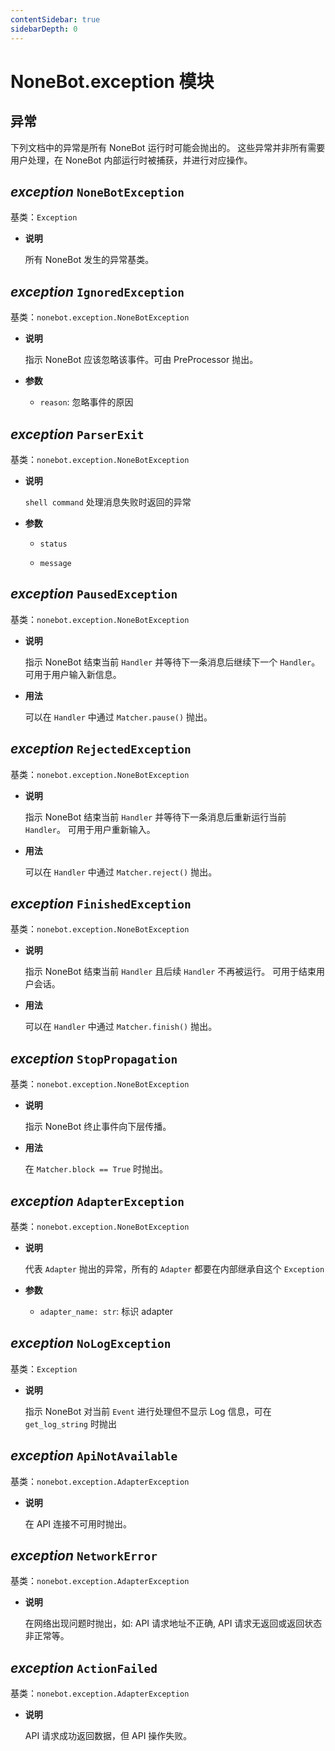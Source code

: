 ```yaml
---
contentSidebar: true
sidebarDepth: 0
---
```


# NoneBot.exception 模块

## 异常

下列文档中的异常是所有 NoneBot 运行时可能会抛出的。
这些异常并非所有需要用户处理，在 NoneBot 内部运行时被捕获，并进行对应操作。


##  _exception_ `NoneBotException`

基类：`Exception`


* **说明**

    所有 NoneBot 发生的异常基类。



##  _exception_ `IgnoredException`

基类：`nonebot.exception.NoneBotException`


* **说明**

    指示 NoneBot 应该忽略该事件。可由 PreProcessor 抛出。



* **参数**

    
    * `reason`: 忽略事件的原因



##  _exception_ `ParserExit`

基类：`nonebot.exception.NoneBotException`


* **说明**

    `shell command` 处理消息失败时返回的异常



* **参数**

    
    * `status`


    * `message`



##  _exception_ `PausedException`

基类：`nonebot.exception.NoneBotException`


* **说明**

    指示 NoneBot 结束当前 `Handler` 并等待下一条消息后继续下一个 `Handler`。
    可用于用户输入新信息。



* **用法**

    可以在 `Handler` 中通过 `Matcher.pause()` 抛出。



##  _exception_ `RejectedException`

基类：`nonebot.exception.NoneBotException`


* **说明**

    指示 NoneBot 结束当前 `Handler` 并等待下一条消息后重新运行当前 `Handler`。
    可用于用户重新输入。



* **用法**

    可以在 `Handler` 中通过 `Matcher.reject()` 抛出。



##  _exception_ `FinishedException`

基类：`nonebot.exception.NoneBotException`


* **说明**

    指示 NoneBot 结束当前 `Handler` 且后续 `Handler` 不再被运行。
    可用于结束用户会话。



* **用法**

    可以在 `Handler` 中通过 `Matcher.finish()` 抛出。



##  _exception_ `StopPropagation`

基类：`nonebot.exception.NoneBotException`


* **说明**

    指示 NoneBot 终止事件向下层传播。



* **用法**

    在 `Matcher.block == True` 时抛出。



##  _exception_ `AdapterException`

基类：`nonebot.exception.NoneBotException`


* **说明**

    代表 `Adapter` 抛出的异常，所有的 `Adapter` 都要在内部继承自这个 `Exception`



* **参数**

    
    * `adapter_name: str`: 标识 adapter



##  _exception_ `NoLogException`

基类：`Exception`


* **说明**

    指示 NoneBot 对当前 `Event` 进行处理但不显示 Log 信息，可在 `get_log_string` 时抛出



##  _exception_ `ApiNotAvailable`

基类：`nonebot.exception.AdapterException`


* **说明**

    在 API 连接不可用时抛出。



##  _exception_ `NetworkError`

基类：`nonebot.exception.AdapterException`


* **说明**

    在网络出现问题时抛出，如: API 请求地址不正确, API 请求无返回或返回状态非正常等。



##  _exception_ `ActionFailed`

基类：`nonebot.exception.AdapterException`


* **说明**

    API 请求成功返回数据，但 API 操作失败。
